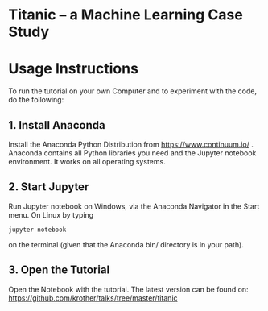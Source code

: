 
# Titanic – a Machine Learning Case Study

# Usage Instructions

To run the tutorial on your own Computer and to experiment with the code, do the following:

## 1. Install Anaconda

Install the Anaconda Python Distribution from https://www.continuum.io/ . Anaconda contains all Python libraries you need and the Jupyter notebook environment. It works on all operating systems.

## 2. Start Jupyter

Run Jupyter notebook on Windows, via the Anaconda Navigator in the Start menu. On Linux by typing 

    jupyter notebook

on the terminal (given that the Anaconda bin/ directory is in your path).

## 3. Open the Tutorial

Open the Notebook with the tutorial. The latest version can be found on: https://github.com/krother/talks/tree/master/titanic 
